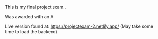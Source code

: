 This is my final project exam..

Was awarded with an A

Live version found at: https://projectexam-2.netlify.app/ (May take some time to load the backend)

